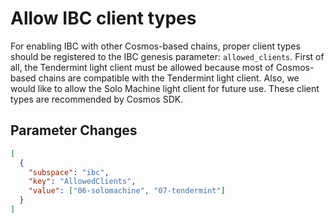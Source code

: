 # Allow IBC client types

For enabling IBC with other Cosmos-based chains, proper client types should be registered to the IBC genesis parameter: `allowed_clients`. First of all, the Tendermint light client must be allowed because most of Cosmos-based chains are compatible with the Tendermint light client. Also, we would like to allow the Solo Machine light client for future use. These client types are recommended by Cosmos SDK.

## Parameter Changes

```json
[
  {
    "subspace": "ibc",
    "key": "AllowedClients",
    "value": ["06-solomachine", "07-tendermint"]
  }
]
```
